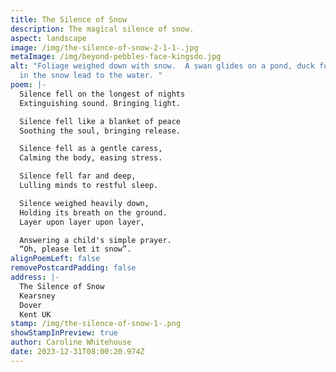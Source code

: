 ```yaml
---
title: The Silence of Snow
description: The magical silence of snow.
aspect: landscape
image: /img/the-silence-of-snow-2-1-1-.jpg
metaImage: /img/beyond-pebbles-face-kingsdo.jpg
alt: "Foliage weighed down with snow.  A swan glides on a pond, duck footprints
  in the snow lead to the water. "
poem: |-
  Silence fell on the longest of nights
  Extinguishing sound. Bringing light.

  Silence fell like a blanket of peace 
  Soothing the soul, bringing release.

  Silence fell as a gentle caress,
  Calming the body, easing stress.

  Silence fell far and deep,
  Lulling minds to restful sleep.

  Silence weighed heavily down,
  Holding its breath on the ground.
  Layer upon layer upon layer,

  Answering a child's simple prayer.
  “Oh, please let it snow”.
alignPoemLeft: false
removePostcardPadding: false
address: |-
  The Silence of Snow
  Kearsney
  Dover
  Kent UK
stamp: /img/the-silence-of-snow-1-.png
showStampInPreview: true
author: Caroline Whitehouse
date: 2023-12-31T08:00:20.974Z
---
```

